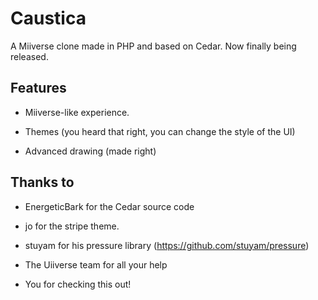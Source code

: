 # Caustica
A Miiverse clone made in PHP and based on Cedar. Now finally being released.

## Features

- Miiverse-like experience.

- Themes (you heard that right, you can change the style of the UI)

- Advanced drawing (made right)


## Thanks to

- EnergeticBark for the Cedar source code

- jo for the stripe theme.

- stuyam for his pressure library (https://github.com/stuyam/pressure)

- The Uiiverse team for all your help

- You for checking this out!
